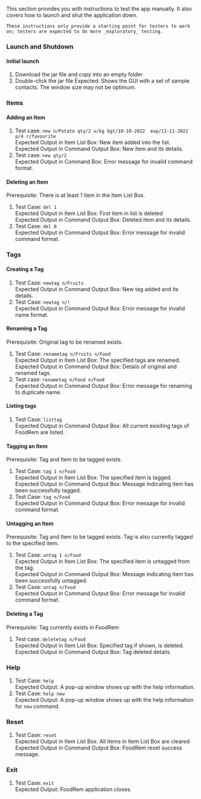 <!-- markdownlint-disable-file first-line-h1 -->
This section provides you with instructions to test the app manually. It also covers how to launch and shut the application down.

```note
These instructions only provide a starting point for testers to work on; testers are expected to do more _exploratory_ testing.
```

### Launch and Shutdown

#### Initial launch

1. Download the jar file and copy into an empty folder
1. Double-click the jar file Expected: Shows the GUI with a set of sample contacts. The window size may not be optimum.

### Items

#### Adding an Item

1. Test case: `new n/Potato qty/2 u/kg bgt/10-10-2022  exp/11-11-2022 p/4 r/favourite` <br> Expected Output in Item List Box: New item added into the list. <br> Expected Output in Command Output Box: New item and its details.
1. Test case: `new qty/2` <br> Expected Output in Command Box: Error message for invalid command format.

#### Deleting an Item

Prerequisite: There is at least 1 item in the Item List Box.

1. Test Case: `del 1`<br> Expected Output in Item List Box: First item in list is deleted <br> Expected Output in Command Output Box: Deleted item and its details.
1. Test Case: `del 0`<br> Expected Output in Command Output Box: Error message for invalid command format.

### Tags

#### Creating a Tag

1. Test Case: `newtag n/Fruits`<br> Expected Output in Command Output Box: New tag added and its details.
1. Test Case: `newtag n/!`<br> Expected Output in Command Output Box: Error message for invalid name format.

#### Renaming a Tag

Prerequisite: Original tag to be renamed exists.

1. Test Case: `renametag n/Fruits n/Food`<br> Expected Output in Item List Box: The specified tags are renamed. <br> Expected Output in Command Output Box: Details of original and renamed tags.
1. Test case: `renametag n/Food n/Food` <br>Expected Output in Command Output Box: Error message for renaming to duplicate name.

#### Listing tags

1. Test Case: `listtag` <br> Expected Output in Command Output Box: All current exisiting tags of FoodRem are listed.

#### Tagging an Item

Prerequisite: Tag and Item to be tagged exists.

1. Test Case: `tag 1 n/Food`<br> Expected Output in Item List Box: The specified item is tagged. <br> Expected Output in Command Output Box: Message indicating item has been successfully tagged.
1. Test Case: `tag n/Food`<br> Expected Output in Command Output Box: Error message for invalid command format.

#### Untagging an Item

Prerequisite: Tag and Item to be tagged exists. Tag is also currently tagged to the specified item.

1. Test Case: `untag 1 n/Food`<br> Expected Output in Item List Box: The specified item is untagged from the tag. <br> Expected Output in Command Output Box: Message indicating item has been successfully untagged.
1. Test Case: `untag n/Food`<br> Expected Output in Command Output Box: Error message for invalid command format.

#### Deleting a Tag

Prerequisite: Tag currently exists in FoodRem

1. Test case: `deletetag n/Food`<br> Expected Output in Item List Box: Specified tag if shown, is deleted. <br> Expected Output in Command Output Box: Tag deleted details.

### Help

1. Test Case: `help`<br> Expected Output: A pop-up window shows up with the help information.
1. Test Case: `help new`<br> Expected Output: A pop-up window shows up with the help information for `new` command.

### Reset

1. Test Case: `reset`<br> Expected Output in Item List Box: All items in Item List Box are cleared <br> Expected Output in Command Output Box: FoodRem reset success message.

### Exit

1. Test Case: `exit`<br> Expected Output: FoodRem application closes.
